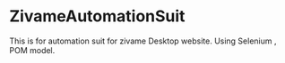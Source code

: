 # ZivameAutomationSuit
This is for automation suit for zivame Desktop website.
Using Selenium , POM model.

